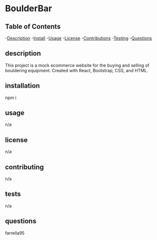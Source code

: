 # BoulderBar

## Table of Contents

-[Description](#description) -[Install](#installation) -[Usage](#usage) -[License](#license) -[Contributions](#contributing) -[Testing](#tests) -[Questions](#questions)

## description

This project is a mock ecommerce website for the buying and selling of bouldering equipment. Created with React, Bootstrap, CSS, and HTML.

## installation

npm i

## usage

n/a

## license

n/a

## contributing

n/a

## tests

n/a

## questions

farrella95
